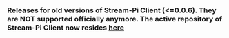 ### Releases for old versions of Stream-Pi Client (<=0.0.6). **They are NOT supported officially anymore**. The active repository of Stream-Pi Client now resides [here](https://github.com/stream-pi/client)
